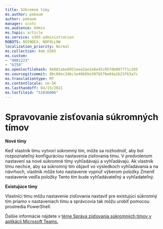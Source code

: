 ```yaml
---
title: Súkromné tímy
ms.author: pebaum
author: pebaum
manager: scotv
ms.audience: Admin
ms.topic: article
ms.service: o365-administration
ROBOTS: NOINDEX, NOFOLLOW
localization_priority: Normal
ms.collection: Adm_O365
ms.custom:
- "9001223"
- "6258"
ms.openlocfilehash: 84881abe0951eea2ae1e8e45c05fdb0977f1c285
ms.sourcegitcommit: 8bc60ec34bc1e40685e3976576e04a2623f63a7c
ms.translationtype: MT
ms.contentlocale: sk-SK
ms.lasthandoff: 04/15/2021
ms.locfileid: "51836006"
---
```

# <a name="managing-discovery-of-private-teams"></a>Spravovanie zisťovania súkromných tímov

**Nové tímy**

Keď vlastník tímu vytvorí súkromný tím, môže sa rozhodnúť, aby bol rozpoznateľný konfiguráciou nastavenia zisťovania tímu. V predvolenom nastavení sa nové súkromné tímy vyhľadávajú a vyhľadávajú. Ak vlastník tímu nechce, aby sa súkromný tím objavil vo výsledkoch vyhľadávania a na návrhoch, vlastník môže toto nastavenie vypnúť výberom položky Zmeniť nastavenie vedľa položky Tento tím bude vyhľadávateľný a vyhľadateľný.  

**Existujúce tímy**

Vlastníci tímu môžu nastavenie zisťovania nastaviť pre existujúci súkromný tím priamo v nastaveniach tímu a správcovia tak môžu urobiť pomocou prostredia PowerShell.  

Ďalšie informácie nájdete v [téme Správa zisťovania súkromných tímov v aplikácii Microsoft Teams.](https://docs.microsoft.com/microsoftteams/manage-discovery-of-private-teams)
